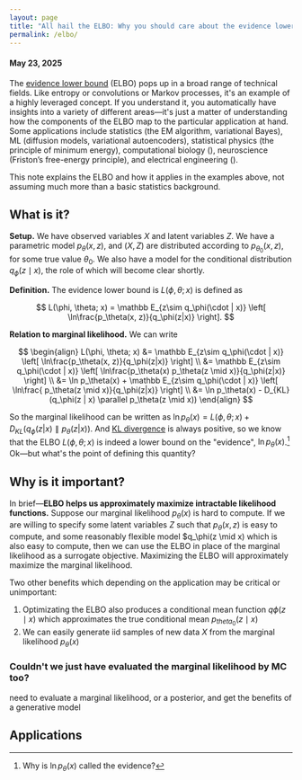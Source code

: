 ```yaml
---
layout: page
title: "All hail the ELBO: Why you should care about the evidence lower bound"
permalink: /elbo/
---
```

#### May 23, 2025

The [evidence lower bound](https://en.wikipedia.org/wiki/Evidence_lower_bound) (ELBO) pops up in a broad range of technical fields. Like entropy or convolutions or Markov processes, it's an example of a highly leveraged concept. If you understand it, you automatically have insights into a variety of different areas—it's just a matter of understanding how the components of the ELBO map to the particular application at hand. Some applications include statistics (the EM algorithm, variational Bayes), ML (diffusion models, variational autoencoders), statistical physics (the principle of minimum energy), computational biology (), neuroscience (Friston’s free-energy principle), and electrical engineering (). 

This note explains the ELBO and how it applies in the examples above, not assuming much more than a basic statistics background.

## What is it?
**Setup.** We have observed variables $X$ and latent variables $Z$. We have a parametric model $p_\theta(x,z)$, and $(X,Z)$ are distributed according to $p_{\theta_0}(x,z)$, for some true value $\theta_0$. We also have a model for the conditional distribution $q_\phi(z \mid x)$, the role of which will become clear shortly. 

**Definition.** The evidence lower bound is $L(\phi, \theta; x)$ is defined as

$$
L(\phi, \theta; x) = \mathbb E_{z\sim q_\phi(\cdot | x)} \left[ \ln\frac{p_\theta(x,  z)}{q_\phi(z|x)} \right].
$$

**Relation to marginal likelihood.** We can write 

$$
\begin{align}
L(\phi, \theta; x) &= \mathbb E_{z\sim q_\phi(\cdot | x)} \left[ \ln\frac{p_\theta(x,  z)}{q_\phi(z|x)} \right] \\
&= \mathbb E_{z\sim q_\phi(\cdot | x)} \left[ \ln\frac{p_\theta(x) p_\theta(z \mid x)}{q_\phi(z|x)} \right]  \\
&= \ln p_\theta(x) + \mathbb E_{z\sim q_\phi(\cdot | x)} \left[ \ln\frac{ p_\theta(z \mid x)}{q_\phi(z|x)} \right] \\
&= \ln p_\theta(x) - D_{KL}(q_\phi(z | x) \parallel p_\theta(z \mid x))
\end{align}
$$

So the marginal likelihood can be written as $\ln p_\theta(x) = L(\phi, \theta; x) +  D_{KL}( q_\phi(z|x) \parallel p_\theta(z|x) )$. And [KL divergence](https://en.wikipedia.org/wiki/Kullback%E2%80%93Leibler_divergence) is always positive, so we know that the ELBO $L(\phi, \theta; x)$ is indeed a lower bound on the "evidence", $\ln p_\theta(x)$.[^1] Ok—but what's the point of defining this quantity?

[^1]: Why is $\ln p_\theta(x)$ called the evidence?

## Why is it important?
In brief—**ELBO helps us approximately maximize intractable likelihood functions.** Suppose our marginal likelihood $p_\theta(x)$ is hard to compute. If we are willing to specify some latent variables $Z$ such that $p_\theta(x,z)$ is easy to compute, and some reasonably flexible model $q_\phi(z \mid x) which is also easy to compute, then we can use the ELBO in place of the marginal likelihood as a surrogate objective. Maximizing the ELBO will approximately maximize the marginal likelihood.

Two other benefits which depending on the application may be critical or unimportant:
1. Optimizating the ELBO also produces a conditional mean function $q\phi(z \mid x)$ which approximates the true conditional mean $p_{theta_0}(z \mid x)$
2. We can easily generate iid samples of new data $X$ from the marginal likelihood $p_\theta(x)$





### Couldn't we just have evaluated the marginal likelihood by MC too?

need to evaluate a marginal likelihood, or a posterior, and get the benefits of a generative model

## Applications
